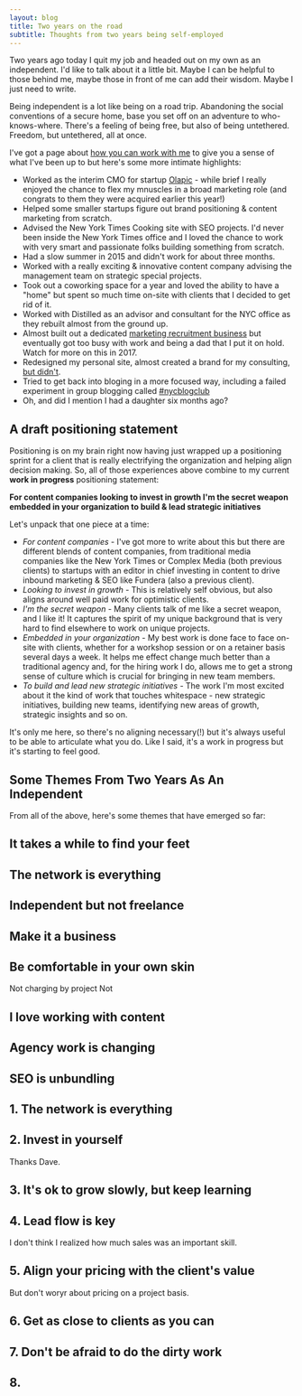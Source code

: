 ```yaml
---
layout: blog
title: Two years on the road
subtitle: Thoughts from two years being self-employed
---
```


Two years ago today I quit my job and headed out on my own as an independent. I'd like to talk about it a little bit. Maybe I can be helpful to those behind me, maybe those in front of me can add their wisdom. Maybe I just need to write.

Being independent is a lot like being on a road trip. Abandoning the social conventions of a secure home, base you set off on an adventure to who-knows-where. There's a feeling of being free, but also of being untethered. Freedom, but untethered, all at once.

I've got a page about [how you can work with me](http://tomcritchlow.com/consulting/) to give you a sense of what I've been up to but here's some more intimate highlights:

- Worked as the interim CMO for startup [Olapic](http://www.olapic.com) - while brief I really enjoyed the chance to flex my mnuscles in a broad marketing role (and congrats to them they were acquired earlier this year!)
- Helped some smaller startups figure out brand positioning & content marketing from scratch.
- Advised the New York Times Cooking site with SEO projects. I'd never been inside the New York Times office and I loved the chance to work with very smart and passionate folks building something from scratch. 
- Had a slow summer in 2015 and didn't work for about three months.
- Worked with a really exciting & innovative content company advising the management team on strategic special projects.
- Took out a coworking space for a year and loved the ability to have a "home" but spent so much time on-site with clients that I decided to get rid of it.
- Worked with Distilled as an advisor and consultant for the NYC office as they rebuilt almost from the ground up.
- Almost built out a dedicated [marketing recruitment business](http://tomcritchlow.com/2016/01/07/team-building/) but eventually got too busy with work and being a dad that I put it on hold. Watch for more on this in 2017. 
- Redesigned my personal site, almost created a brand for my consulting, [but didn't](http://tomcritchlow.com/2016/08/01/brand/).
- Tried to get back into bloging in a more focused way, including a failed experiment in group blogging called [#nycblogclub](http://tomcritchlow.com/2015/09/03/nycblogclub/)
- Oh, and did I mention I had a daughter six months ago?

## A draft positioning statement

Positioning is on my brain right now having just wrapped up a positioning sprint for a client that is really electrifying the organization and helping align decision making. So, all of those experiences above combine to my current **work in progress** positioning statement:

**For content companies looking to invest in growth I'm the secret weapon embedded in your organization to build & lead strategic initiatives**

Let's unpack that one piece at a time:

- *For content companies* - I've got more to write about this but there are different blends of content companies, from traditional media companies like the New York Times or Complex Media (both previous clients) to startups with an editor in chief investing in content to drive inbound marketing & SEO like Fundera (also a previous client).
- *Looking to invest in growth* - This is relatively self obvious, but also aligns around well paid work for optimistic clients.
- *I'm the secret weapon* - Many clients talk of me like a secret weapon, and I like it! It captures the spirit of my unique background that is very hard to find elsewhere to work on unique projects.   
- *Embedded in your organization* - My best work is done face to face on-site with clients, whether for a workshop session or on a retainer basis several days a week. It helps me effect change much better than a traditional agency and, for the hiring work I do, allows me to get a strong sense of culture which is crucial for bringing in new team members.
- *To build and lead new strategic initiatives* - The work I'm most excited about it the kind of work that touches whitespace - new strategic initiatives, building new teams, identifying new areas of growth, strategic insights and so on.

It's only me here, so there's no aligning necessary(!) but it's always useful to be able to articulate what you do. Like I said, it's a work in progress but it's starting to feel good.

## Some Themes From Two Years As An Independent

From all of the above, here's some themes that have emerged so far:

## It takes a while to find your feet

## The network is everything

## Independent but not freelance

## Make it a business

## Be comfortable in your own skin

Not charging by project
Not 

## I love working with content

## Agency work is changing

## SEO is unbundling






## 1. The network is everything

## 2. Invest in yourself

Thanks Dave.

## 3. It's ok to grow slowly, but keep learning

## 4. Lead flow is key

I don't think I realized how much sales was an important skill.

## 5. Align your pricing with the client's value

But don't woryr about pricing on a project basis.

## 6. Get as close to clients as you can

## 7. Don't be afraid to do the dirty work

## 8. 